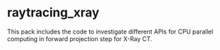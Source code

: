 # raytracing_xray
This pack includes the code to investigate different APIs for CPU parallel computing in forward projection step for X-Ray CT.
